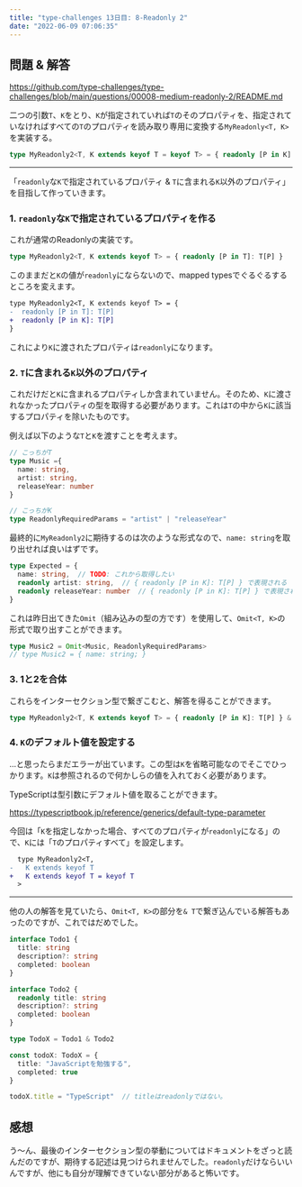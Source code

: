 ```yaml
---
title: "type-challenges 13日目: 8-Readonly 2"
date: "2022-06-09 07:06:35"
---
```


## 問題 & 解答

https://github.com/type-challenges/type-challenges/blob/main/questions/00008-medium-readonly-2/README.md

二つの引数`T`、`K`をとり、`K`が指定されていれば`T`のそのプロパティを、指定されていなければすべての`T`のプロパティを読み取り専用に変換する`MyReadonly<T, K>`を実装する。

```typescript
type MyReadonly2<T, K extends keyof T = keyof T> = { readonly [P in K]: T[P] } & Omit<T, K>
```

---

「`readonly`な`K`で指定されているプロパティ & `T`に含まれる`K`以外のプロパティ」を目指して作っていきます。

### 1. `readonly`な`K`で指定されているプロパティを作る

これが通常のReadonlyの実装です。

```typescript
type MyReadonly2<T, K extends keyof T> = { readonly [P in T]: T[P] }
```

このままだと`K`の値が`readonly`にならないので、mapped typesでぐるぐるするところを変えます。

```diff typescript
type MyReadonly2<T, K extends keyof T> = { 
-  readonly [P in T]: T[P]
+  readonly [P in K]: T[P]
}
```

これにより`K`に渡されたプロパティは`readonly`になります。

### 2. `T`に含まれる`K`以外のプロパティ

これだけだと`K`に含まれるプロパティしか含まれていません。そのため、`K`に渡されなかったプロパティの型を取得する必要があります。これは`T`の中から`K`に該当するプロパティを除いたものです。

例えば以下のような`T`と`K`を渡すことを考えます。

```typescript
// こっちがT
type Music ={
  name: string,
  artist: string, 
  releaseYear: number
}

// こっちがK
type ReadonlyRequiredParams = "artist" | "releaseYear"
```

最終的に`MyReadonly2`に期待するのは次のような形式なので、`name: string`を取り出せれば良いはずです。

```typescript
type Expected = {
  name: string,  // TODO: これから取得したい
  readonly artist: string,  // { readonly [P in K]: T[P] } で表現される 
  readonly releaseYear: number  // { readonly [P in K]: T[P] } で表現される 
}
```

これは昨日出てきた`Omit`（組み込みの型の方です）を使用して、`Omit<T, K>`の形式で取り出すことができます。

```typescript
type Music2 = Omit<Music, ReadonlyRequiredParams>
// type Music2 = { name: string; }
```

### 3. 1と2を合体

これらをインターセクション型で繋ぎこむと、解答を得ることができます。

```typescript
type MyReadonly2<T, K extends keyof T> = { readonly [P in K]: T[P] } & Omit<T, K>
```

### 4. `K`のデフォルト値を設定する

...と思ったらまだエラーが出ています。この型は`K`を省略可能なのでそこでひっかります。`K`は参照されるので何かしらの値を入れておく必要があります。

TypeScriptは型引数にデフォルト値を取ることができます。

https://typescriptbook.jp/reference/generics/default-type-parameter

今回は「`K`を指定しなかった場合、すべてのプロパティが`readonly`になる」ので、`K`には「`T`のプロパティすべて」を設定します。

```diff typescript
  type MyReadonly2<T, 
-   K extends keyof T
+   K extends keyof T = keyof T
  >
```

---

他の人の解答を見ていたら、`Omit<T, K>`の部分を`& T`で繋ぎ込んでいる解答もあったのですが、これではだめでした。

```typescript
interface Todo1 {
  title: string
  description?: string
  completed: boolean
}

interface Todo2 {
  readonly title: string
  description?: string
  completed: boolean
}

type TodoX = Todo1 & Todo2

const todoX: TodoX = {
  title: "JavaScriptを勉強する",
  completed: true
}

todoX.title = "TypeScript"  // titleはreadonlyではない。
```

## 感想

う〜ん、最後のインターセクション型の挙動についてはドキュメントをざっと読んだのですが、期待する記述は見つけられませんでした。`readonly`だけならいいんですが、他にも自分が理解できていない部分があると怖いです。
